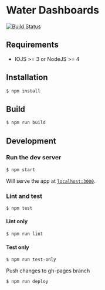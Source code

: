 Water Dashboards
================

[![Build Status](https://travis-ci.org/WorldBank-Transport/waterdash.svg?branch=master)](https://travis-ci.org/WorldBank-Transport/waterdash)

## Requirements

* IOJS >= 3 or NodeJS >= 4


## Installation

```bash
$ npm install
```

## Build

```bash
$ npm run build
```

## Development

### Run the dev server

```bash
$ npm start
```

Will serve the app at [`localhost:3000`](http://localhost:3000).

### Lint and test

```bash
$ npm test
```

#### Lint only

```bash
$ npm run lint
```

#### Test only

```bash
$ npm run test-only
```

Push changes to gh-pages branch
```Deploy
$ npm run deploy
```

